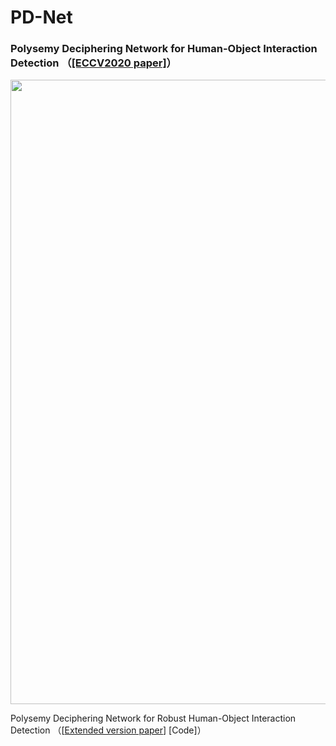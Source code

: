 # PD-Net
### Polysemy Deciphering Network for Human-Object Interaction Detection （[[ECCV2020 paper]](http://www.ecva.net/papers/eccv_2020/papers_ECCV/papers/123650069.pdf)）
<img src="https://github.com/MuchHair/Test/blob/master/Paper_Images/overview.png" width="999" >

Polysemy Deciphering Network for Robust Human-Object Interaction Detection （[[Extended version paper](https://arxiv.org/pdf/2008.02918.pdf)] [Code]）

